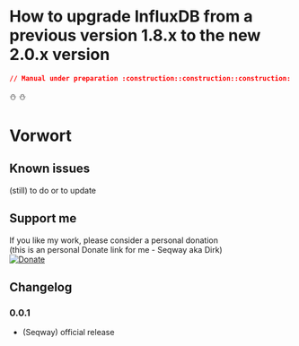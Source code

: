 # **How to upgrade InfluxDB from a previous version 1.8.x to the new 2.0.x version**

```json
// Manual under preparation :construction::construction::construction:
```
:snowman: :snowman:
# **Vorwort**

## Known issues

(still) to do or to update

## Support me
If you like my work, please consider a personal donation  
(this is an personal Donate link for me - Seqway aka Dirk)  
[![Donate](https://raw.githubusercontent.com/iobroker-community-adapters/ioBroker.sourceanalytix/master/admin/button.png)](http://paypal.me/Seqway)

## Changelog

### 0.0.1
* (Seqway) official release
